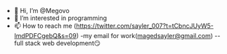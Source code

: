 - 👋 Hi, I’m @Megovo
- 👀 I’m interested in programming 
- 📫 How to reach me (https://twitter.com/sayler_007?t=tCbncJUyW5-ImdPDFCgebQ&s=09)
-my email for work(magedsayler@gmail.com)
--full stack web development😏
<!---
Megovo/Megovo is a ✨ special ✨ repository because its `README.md` (this file) appears on your GitHub profile.
You can click the Preview link to take a look at your changes.
--->
